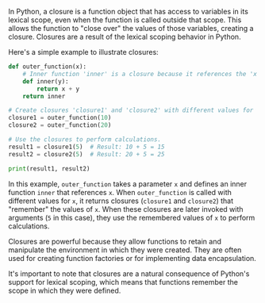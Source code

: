 In Python, a closure is a function object that has access to variables in its lexical scope, even when the function is called outside that scope. This allows the function to "close over" the values of those variables, creating a closure. Closures are a result of the lexical scoping behavior in Python.

Here's a simple example to illustrate closures:

```python
def outer_function(x):
    # Inner function 'inner' is a closure because it references the 'x' from the outer scope.
    def inner(y):
        return x + y
    return inner

# Create closures 'closure1' and 'closure2' with different values for 'x'.
closure1 = outer_function(10)
closure2 = outer_function(20)

# Use the closures to perform calculations.
result1 = closure1(5)  # Result: 10 + 5 = 15
result2 = closure2(5)  # Result: 20 + 5 = 25

print(result1, result2)
```

In this example, `outer_function` takes a parameter `x` and defines an inner function `inner` that references `x`. When `outer_function` is called with different values for `x`, it returns closures (`closure1` and `closure2`) that "remember" the values of `x`. When these closures are later invoked with arguments (`5` in this case), they use the remembered values of `x` to perform calculations.

Closures are powerful because they allow functions to retain and manipulate the environment in which they were created. They are often used for creating function factories or for implementing data encapsulation.

It's important to note that closures are a natural consequence of Python's support for lexical scoping, which means that functions remember the scope in which they were defined.